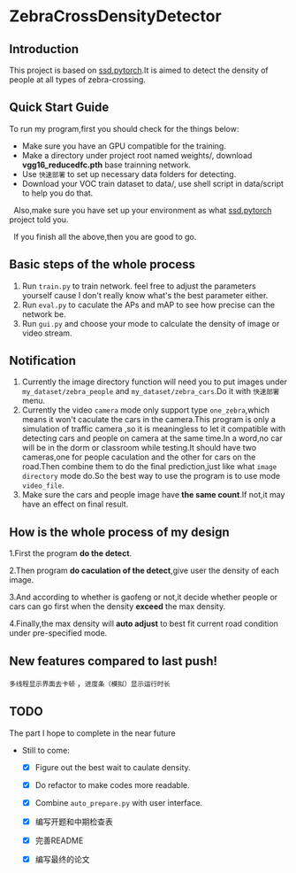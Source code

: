 # ZebraCrossDensityDetector

## Introduction
This project is based on [ssd.pytorch](https://github.com/amdegroot/ssd.pytorch).It is aimed to detect the density of people at all types of zebra-crossing.

## Quick Start Guide
To run my program,first you should check for the things below:
- Make sure you have an GPU compatible for the training.
- Make a directory under project root named weights/, download **vgg16_reducedfc.pth** base trainning network.
- Use `快速部署` to set up necessary data folders for detecting.
- Download your VOC train dataset to data/, use shell script in data/script to help you do that.

&nbsp;
Also,make sure you have set up your environment as what [ssd.pytorch](https://github.com/amdegroot/ssd.pytorch) project told you.

&nbsp;
If you finish all the above,then you are good to go.


## Basic steps of the whole process
1. Run `train.py` to train network. feel free to adjust the parameters yourself cause I don't really know what's the best parameter either.
2. Run `eval.py` to caculate the APs and mAP to see how precise can the network be.
3. Run `gui.py` and choose your mode to calculate the density of image or video stream.

## Notification
1. Currently the image directory function will need you to put images under `my_dataset/zebra_people` and `my_dataset/zebra_cars`.Do it with `快速部署` menu.
2. Currently the video `camera` mode only support type `one_zebra`,which means it won't caculate the cars in the camera.This program is only a simulation of traffic camera ,so it is meaningless to let it compatible with detecting cars and people on camera at the same time.In a word,no car will be in the dorm or classroom while testing.It should have two cameras,one for people caculation and the other for cars on the road.Then combine them to do the final prediction,just like what `image directory` mode do.So the best way to use the program is to use mode `video_file`.
3. Make sure the cars and people image have **the same count**.If not,it may have an effect on final result.

## How is the whole process of my design
1.First the program **do the detect**.
&nbsp;

2.Then program **do caculation of the detect**,give user the density of each image.
&nbsp;

3.And according to whether is gaofeng or not,it decide whether people or cars can go first when the density **exceed** the max density.
&nbsp;

4.Finally,the max density will **auto adjust** to best fit current road condition under pre-specified mode.


## New features compared to last push!
`多线程显示界面去卡顿` ，`进度条（模拟）显示运行时长`

## TODO
The part I hope to complete in the near future
- Still to come:
  * [x] Figure out the best wait to caulate density.
  * [x] Do refactor to make codes more readable.
  * [x] Combine `auto_prepare.py` with user interface.
  * [x] 编写开题和中期检查表
  * [x] 完善README
  * [x] 编写最终的论文


